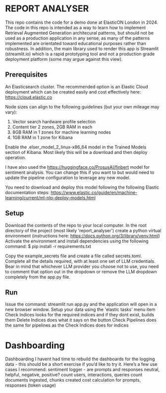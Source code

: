 # REPORT ANALYSER

This repo contains the code for a demo done at ElasticON London in 2024.
The code in this repo is intended as a way to learn how to implement Retrieval Augmented Generation architecural patterns, 
but should not be used as a production application in any sense, as many of the patterns implemented are orientated toward
educational purposes rather than robustness. In addition, the main library used to render this app is Streamlit (streamlit.io)
which is a rapid prototyping tool and not a production grade deployment platform (some may argue against this view).

## Prerequisites
An Elasticsearch cluster. The recommended option is an Elastic Cloud deployment which can be created easily and cost
effectively here: https://cloud.elastic.co

Node sizes can align to the following guidelines (but your own mileage may vary):
1. Vector search hardware profile selection
2. Content tier 2 zones, 2GB RAM in each
3. 8GB RAM in 1 zones for machine learning nodes
4. 1GB RAM in 1 zone for Kibana

Enable the .elser_model_2_linux-x86_64 model in the Trained Models section of Kibana. Most likely this will be a
download and then deploy operation.

I have also used the https://huggingface.co/ProsusAI/finbert model for sentiment analysis. You can change this if you want
to but would need to update the pipeline configuration to leverage any new model.

You need to download and deploy this model following the following Elastic documentation steps:
https://www.elastic.co/guide/en/machine-learning/current/ml-nlp-deploy-models.html

## Setup
Download the contents of the repo to your local computer.
In the root directory of the project (most likely 'report_analyser') create a python virtual environment (instructions here: https://docs.python.org/3/library/venv.html)
Activate the environment and install dependencies using the following command: $ pip install -r requirements.txt

Copy the example_secrets file and create a file called secrets.toml.
Complete all the details required, with at least one set of LLM credentials. Bear in mind that whichever LLM provider
you choose not to use, you need to comment that option out in the dropdown or remove the LLM dropdown completely from the app.py file.

## Run
Issue the command: streamlit run app.py and the application will open in a new browser window.
Setup your data using the 'elastic tasks' menu item
Check Indices looks for the required indices and if they dont exist, builds them
Delete Indices does what it says on the button
Check Pipelines does the same for pipelines as the Check Indices does for indices

# Dashboarding
Dashboarding
I havent had time to rebuild the dashboards for the logging data - this should be a short exercise if you’d like to try it. Here’s a few use cases I recommend:
sentiment logger - are prompts and responses neutral, helpful, negative, positive?
count users, interactions, queries
count documents ingested, chunks created
cost calculation for prompts, responses (token usage)